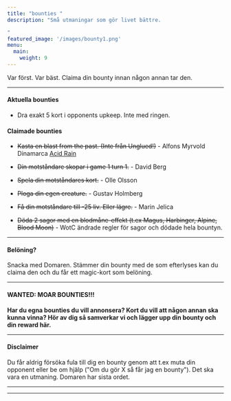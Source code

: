 ```yaml
---
title: "bounties "
description: "Små utmaningar som gör livet bättre.

"
featured_image: '/images/bounty1.png'
menu:
  main:
    weight: 9
---
```

Var först. Var bäst. Claima din bounty innan någon annan tar den.

------

#### Aktuella bounties 

- Dra exakt 5 kort i opponents upkeep. Inte med ringen.

#### Claimade bounties

- ~~Kasta en blast from the past. (Inte från Unglued!)~~ - Alfons Myrvold Dinamarca [Acid Rain](https://cards.scryfall.io/large/front/b/a/ba93c50a-2440-4e92-9cba-d97e20b1d29c.jpg?1562860861)
- ~~Din motståndare skopar i game 1 turn 1.~~ - David Berg
- ~~Spela din motståndares kort.~~ - Olle Olsson
- ~~Ploga din egen creature.~~ - Gustav Holmberg 
- ~~Få din motståndare till -25 liv. Eller lägre.~~ - Marin Jelica

- ~~Döda 2 sagor med en blodmåne-effekt (t.ex Magus, Harbinger, Alpine, Blood Moon)~~ - WotC ändrade regler för sagor och dödade hela bountyn. 

------

#### Belöning?

Snacka med Domaren. Stämmer din bounty med de som efterlyses kan du claima den och du får ett magic-kort som belöning. 

______

#### WANTED: MOAR BOUNTIES!!!

**Har du egna bounties du vill annonsera? Kort du vill att någon annan ska kunna vinna? Hör av dig så samverkar vi och lägger upp din bounty och din reward här.**

______

#### Disclaimer
Du får aldrig försöka fula till dig en bounty genom att t.ex muta din opponent eller be om hjälp ("Om du gör X så får jag en bounty"). Det ska vara en utmaning. Domaren har sista ordet.

------



------
